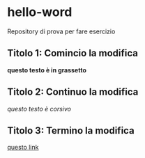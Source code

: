 # hello-word
Repository di prova per fare esercizio
## Titolo 1: Comincio la modifica
**questo testo è in grassetto**
## Titolo 2: Continuo la modifica
*questo testo è corsivo*
## Titolo 3: Termino la modifica
[questo link](https://www.questolink.com)
